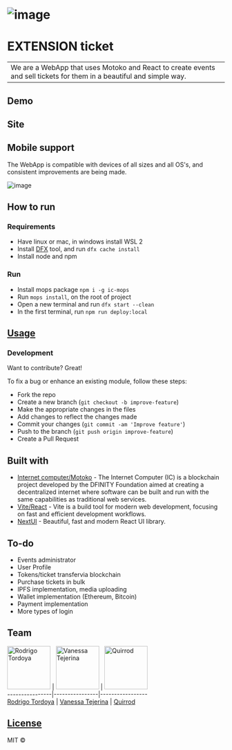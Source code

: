 # ![image](https://github.com/ExtensoIn/ExtensionTicket/assets/60782043/a6f02593-bfc5-43c4-a14c-8e28c9bb9d79)

# EXTENSION ticket
<table>
<tr>
<td>
  We are a WebApp that uses Motoko and React to create events and sell tickets for them in a beautiful and simple way.
</td>
</tr>
</table>


## Demo


## Site

## Mobile support
The WebApp is compatible with devices of all sizes and all OS's, and consistent improvements are being made.

![image](https://github.com/ExtensoIn/ExtensionTicket/assets/60782043/73d418f5-38c6-4331-87b3-5d115e0c65ef)

## How to run
### Requirements
- Have linux or mac, in windows install WSL 2
- Install [DFX](https://internetcomputer.org/docs/current/developer-docs/getting-started/install/#using-the-dfx-version-manager) tool, and run ```dfx cache install```
- Install node and npm
### Run
- Install mops package ```npm i -g ic-mops```
- Run ```mops install```, on the root of project
- Open a new terminal and run ```dfx start --clean```
- In the first terminal, run ```npm run deploy:local```



## [Usage](https://github.com/ExtensoIn/ExtensionTicket/) 

### Development
Want to contribute? Great!

To fix a bug or enhance an existing module, follow these steps:

- Fork the repo
- Create a new branch (`git checkout -b improve-feature`)
- Make the appropriate changes in the files
- Add changes to reflect the changes made
- Commit your changes (`git commit -am 'Improve feature'`)
- Push to the branch (`git push origin improve-feature`)
- Create a Pull Request 


## Built with 

- [Internet computer/Motoko](https://internetcomputer.org/docs/current/motoko/main/motoko) - The Internet Computer (IC) is a blockchain project developed by the DFINITY Foundation aimed at creating a decentralized internet where software can be built and run with the same capabilities as traditional web services.
- [Vite/React](https://vitejs.dev/) - Vite is a build tool for modern web development, focusing on fast and efficient development workflows.
- [NextUI](https://nextui.org/) - Beautiful, fast and modern React UI library.


## To-do
- Events administrator
- User Profile
- Tokens/ticket transfervia blockchain
- Purchase tickets in bulk
- IPFS implementation, media uploading
- Wallet implementation (Ethereum, Bitcoin)
- Payment implementation
- More types of login



## Team

<img src="https://github.com/ExtensoIn/ExtensionTicket/assets/60782043/fdd5caca-eb32-42fb-8117-8d01a2f31ec3" alt="Rodrigo Tordoya" style="width:100px;">  |
<img src="https://github.com/ExtensoIn/ExtensionTicket/assets/60782043/52f5b9a4-0071-428c-80e3-438032f3b11c" alt="Vanessa Tejerina" style="width:100px;">  | 
<img src="https://github.com/ExtensoIn/ExtensionTicket/assets/60782043/dba15df3-5e92-49be-a136-97da3dad95ee" alt="Quirrod" style="width:100px;">
<br/>
----------------|----------------|-----------------
<br/>
[Rodrigo Tordoya](https://github.com/LaBalaElmo)  | [Vanessa Tejerina](https://github.com/darkv314) | [Quirrod](https://github.com/Quirrod) 

## [License](https://github.com/iharsh234/WebApp/blob/master/LICENSE.md)

MIT © 





